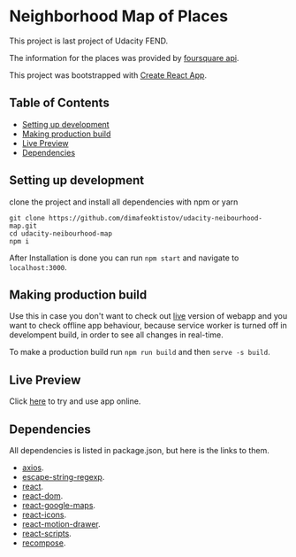 # Neighborhood Map of Places

This project is last project of Udacity FEND.

The information for the places was provided by [foursquare api](https://developer.foursquare.com/places-api).

This project was bootstrapped with [Create React App](https://github.com/facebookincubator/create-react-app).

## Table of Contents

* [Setting up development](#setting-up-development)
* [Making production build](#making-production-build)
* [Live Preview](#live-preview)
* [Dependencies](#dependencies)

## Setting up development

clone the project and install all dependencies with npm or yarn

```
git clone https://github.com/dimafeoktistov/udacity-neibourhood-map.git
cd udacity-neibourhood-map
npm i
```

After Installation is done you can run `npm start` and navigate to `localhost:3000`.

## Making production build

Use this in case you don't want to check out [live](https://udacity-neibourhood-map.firebaseapp.com) version of webapp and you want to check offline app behaviour, because service worker is turned off in develompent build, in order to see all changes in real-time.

To make a production build run `npm run build` and then `serve -s build`.

## Live Preview

Click [here](https://udacity-neibourhood-map.firebaseapp.com) to try and use app online.

## Dependencies

All dependencies is listed in package.json, but here is the links to them.

* [axios](https://www.npmjs.com/package/axios).
* [escape-string-regexp](https://www.npmjs.com/package/@types/escape-string-regexp).
* [react](https://www.npmjs.com/package/react).
* [react-dom](https://www.npmjs.com/package/react-dom).
* [react-google-maps](https://www.npmjs.com/package/react-google-maps).
* [react-icons](https://www.npmjs.com/package/react-icons).
* [react-motion-drawer](https://www.npmjs.com/package/react-motion-drawer).
* [react-scripts](https://www.npmjs.com/package/react-scripts).
* [recompose](https://www.npmjs.com/package/recompose).
